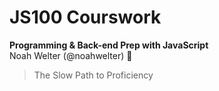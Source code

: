 # JS100 Courswork
**Programming & Back-end Prep with JavaScript**  
Noah Welter (@noahwelter) :sauropod:

> The Slow Path to Proficiency